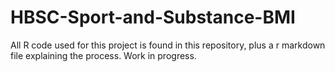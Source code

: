 # HBSC-Sport-and-Substance-BMI

All R code used for this project is found in this repository, plus a r markdown file explaining the process. Work in progress. 
